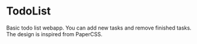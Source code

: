 # TodoList
Basic todo list webapp. You can add new tasks and remove finished tasks.  
The design is inspired from PaperCSS.
